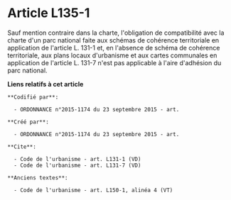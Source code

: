 # Article L135-1

Sauf mention contraire dans la charte, l'obligation de compatibilité avec la charte d'un parc national faite aux schémas de
cohérence territoriale en application de l'article L. 131-1 et, en l'absence de schéma de cohérence territoriale, aux plans
locaux d'urbanisme et aux cartes communales en application de l'article L. 131-7 n'est pas applicable à l'aire d'adhésion du
parc national.

**Liens relatifs à cet article**

	**Codifié par**:

	  - ORDONNANCE n°2015-1174 du 23 septembre 2015 - art.

	**Créé par**:

	  - ORDONNANCE n°2015-1174 du 23 septembre 2015 - art.

	**Cite**:

	  - Code de l'urbanisme - art. L131-1 (VD)
	  - Code de l'urbanisme - art. L131-7 (VD)

	**Anciens textes**:

	  - Code de l'urbanisme - art. L150-1, alinéa 4 (VT)

